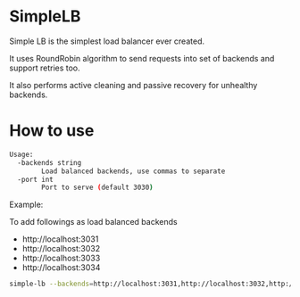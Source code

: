 # SimpleLB

Simple LB is the simplest load balancer ever created.

It uses RoundRobin algorithm to send requests into set of backends and support
retries too.

It also performs active cleaning and passive recovery for unhealthy backends.

# How to use
```sh
Usage:
  -backends string
        Load balanced backends, use commas to separate
  -port int
        Port to serve (default 3030)
```

Example:

To add followings as load balanced backends
- http://localhost:3031
- http://localhost:3032
- http://localhost:3033
- http://localhost:3034

```sh
simple-lb --backends=http://localhost:3031,http://localhost:3032,http://localhost:3033,http://localhost:3034
```
